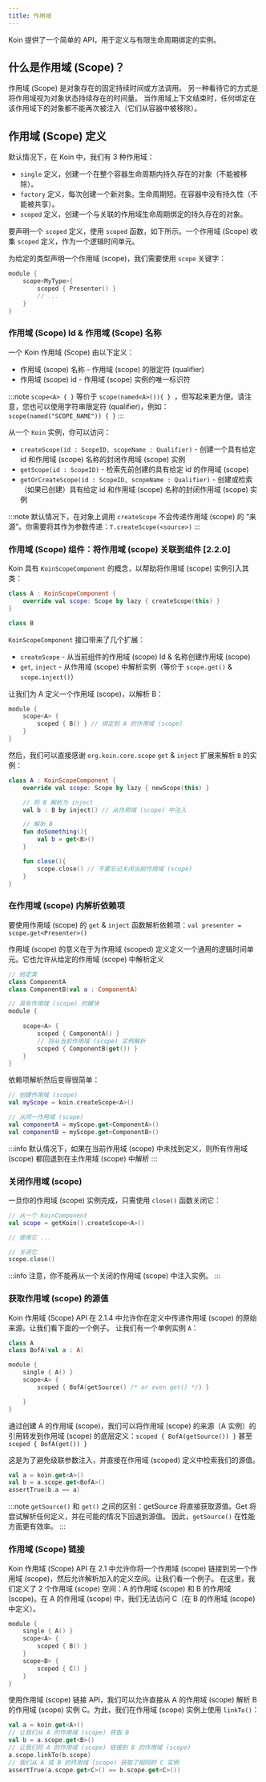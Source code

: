 ```yaml
---
title: 作用域
---
```

Koin 提供了一个简单的 API，用于定义与有限生命周期绑定的实例。

## 什么是作用域 (Scope)？

作用域 (Scope) 是对象存在的固定持续时间或方法调用。
另一种看待它的方式是将作用域视为对象状态持续存在的时间量。
当作用域上下文结束时，任何绑定在该作用域下的对象都不能再次被注入（它们从容器中被移除）。

## 作用域 (Scope) 定义

默认情况下，在 Koin 中，我们有 3 种作用域：

- `single` 定义，创建一个在整个容器生命周期内持久存在的对象（不能被移除）。
- `factory` 定义，每次创建一个新对象。生命周期短。在容器中没有持久性（不能被共享）。
- `scoped` 定义，创建一个与关联的作用域生命周期绑定的持久存在的对象。

要声明一个 `scoped` 定义，使用 `scoped` 函数，如下所示。一个作用域 (Scope) 收集 `scoped` 定义，作为一个逻辑时间单元。

为给定的类型声明一个作用域 (scope)，我们需要使用 `scope` 关键字：

```kotlin
module {
    scope<MyType>{
        scoped { Presenter() }
        // ...
    }
}
```

### 作用域 (Scope) Id & 作用域 (Scope) 名称

一个 Koin 作用域 (Scope) 由以下定义：

- 作用域 (scope) 名称 - 作用域 (scope) 的限定符 (qualifier)
- 作用域 (scope) id - 作用域 (scope) 实例的唯一标识符

:::note
`scope<A> { }` 等价于 `scope(named<A>()){ } `，但写起来更方便。请注意，您也可以使用字符串限定符 (qualifier)，例如：`scope(named("SCOPE_NAME")) { }`
:::

从一个 `Koin` 实例，你可以访问：

- `createScope(id : ScopeID, scopeName : Qualifier)` - 创建一个具有给定 id 和作用域 (scope) 名称的封闭作用域 (scope) 实例
- `getScope(id : ScopeID)` - 检索先前创建的具有给定 id 的作用域 (scope)
- `getOrCreateScope(id : ScopeID, scopeName : Qualifier)` - 创建或检索（如果已创建）具有给定 id 和作用域 (scope) 名称的封闭作用域 (scope) 实例

:::note
默认情况下，在对象上调用 `createScope` 不会传递作用域 (scope) 的 “来源”。你需要将其作为参数传递：`T.createScope(<source>)`
:::

### 作用域 (Scope) 组件：将作用域 (scope) 关联到组件 [2.2.0]

Koin 具有 `KoinScopeComponent` 的概念，以帮助将作用域 (scope) 实例引入其类：

```kotlin
class A : KoinScopeComponent {
    override val scope: Scope by lazy { createScope(this) }
}

class B
```

`KoinScopeComponent` 接口带来了几个扩展：
- `createScope` - 从当前组件的作用域 (scope) Id & 名称创建作用域 (scope)
- `get`, `inject` - 从作用域 (scope) 中解析实例（等价于 `scope.get()` & `scope.inject()`）

让我们为 A 定义一个作用域 (scope)，以解析 B：

```kotlin
module {
    scope<A> {
        scoped { B() } // 绑定到 A 的作用域 (scope)
    }
}
```

然后，我们可以直接感谢 `org.koin.core.scope` `get` & `inject` 扩展来解析 `B` 的实例：

```kotlin
class A : KoinScopeComponent {
    override val scope: Scope by lazy { newScope(this) }

    // 将 B 解析为 inject
    val b : B by inject() // 从作用域 (scope) 中注入

    // 解析 B
    fun doSomething(){
        val b = get<B>()
    }

    fun close(){
        scope.close() // 不要忘记关闭当前作用域 (scope)
    }
}
```

### 在作用域 (scope) 内解析依赖项

要使用作用域 (scope) 的 `get` & `inject` 函数解析依赖项：`val presenter = scope.get<Presenter>()`

作用域 (scope) 的意义在于为作用域 (scoped) 定义定义一个通用的逻辑时间单元。它也允许从给定的作用域 (scope) 中解析定义

```kotlin
// 给定类
class ComponentA
class ComponentB(val a : ComponentA)

// 具有作用域 (scope) 的模块
module {
    
    scope<A> {
        scoped { ComponentA() }
        // 将从当前作用域 (scope) 实例解析
        scoped { ComponentB(get()) }
    }
}
```

依赖项解析然后变得很简单：

```kotlin
// 创建作用域 (scope)
val myScope = koin.createScope<A>()

// 从同一作用域 (scope)
val componentA = myScope.get<ComponentA>()
val componentB = myScope.get<ComponentB>()
```

:::info
默认情况下，如果在当前作用域 (scope) 中未找到定义，则所有作用域 (scope) 都回退到在主作用域 (scope) 中解析
:::

### 关闭作用域 (scope)

一旦你的作用域 (scope) 实例完成，只需使用 `close()` 函数关闭它：

```kotlin
// 从一个 KoinComponent
val scope = getKoin().createScope<A>()

// 使用它 ...

// 关闭它
scope.close()
```

:::info
注意，你不能再从一个关闭的作用域 (scope) 中注入实例。
:::

### 获取作用域 (scope) 的源值

Koin 作用域 (Scope) API 在 2.1.4 中允许你在定义中传递作用域 (scope) 的原始来源。让我们看下面的一个例子。
让我们有一个单例实例 `A`：

```kotlin
class A
class BofA(val a : A)

module {
    single { A() }
    scope<A> {
        scoped { BofA(getSource() /* or even get() */) }

    }
}
```

通过创建 A 的作用域 (scope)，我们可以将作用域 (scope) 的来源（A 实例）的引用转发到作用域 (scope) 的底层定义：`scoped { BofA(getSource()) }` 甚至 `scoped { BofA(get()) }`

这是为了避免级联参数注入，并直接在作用域 (scoped) 定义中检索我们的源值。

```kotlin
val a = koin.get<A>()
val b = a.scope.get<BofA>()
assertTrue(b.a == a)
```

:::note
`getSource()` 和 `get()` 之间的区别：getSource 将直接获取源值。Get 将尝试解析任何定义，并在可能的情况下回退到源值。
因此，`getSource()` 在性能方面更有效率。
:::

### 作用域 (Scope) 链接

Koin 作用域 (Scope) API 在 2.1 中允许你将一个作用域 (scope) 链接到另一个作用域 (scope)，然后允许解析加入的定义空间。让我们看一个例子。
在这里，我们定义了 2 个作用域 (scope) 空间：A 的作用域 (scope) 和 B 的作用域 (scope)。在 A 的作用域 (scope) 中，我们无法访问 C（在 B 的作用域 (scope) 中定义）。

```kotlin
module {
    single { A() }
    scope<A> {
        scoped { B() }
    }
    scope<B> {
        scoped { C() }
    }
}
```

使用作用域 (scope) 链接 API，我们可以允许直接从 A 的作用域 (scope) 解析 B 的作用域 (scope) 实例 C。为此，我们在作用域 (scope) 实例上使用 `linkTo()`：

```kotlin
val a = koin.get<A>()
// 让我们从 A 的作用域 (scope) 获取 B
val b = a.scope.get<B>()
// 让我们将 A 的作用域 (scope) 链接到 B 的作用域 (scope)
a.scope.linkTo(b.scope)
// 我们从 A 或 B 的作用域 (scope) 获取了相同的 C 实例
assertTrue(a.scope.get<C>() == b.scope.get<C>())
```
